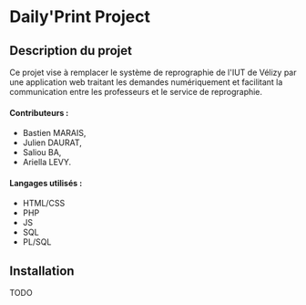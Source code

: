 ﻿# Daily'Print Project

## Description du projet

Ce projet vise à remplacer le système de reprographie de l'IUT de Vélizy par une application web traitant les demandes numériquement et facilitant la communication entre les professeurs et le service de reprographie.

#### Contributeurs :
* Bastien MARAIS,
* Julien DAURAT,
* Saliou BA,
* Ariella LEVY.


#### Langages utilisés :
* HTML/CSS
* PHP
* JS
* SQL
* PL/SQL

## Installation

TODO


